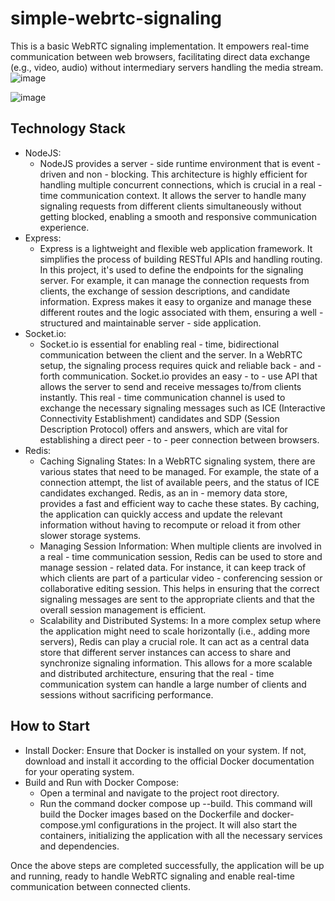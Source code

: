 # simple-webrtc-signaling
This is a basic WebRTC signaling implementation. It empowers real-time communication between web browsers, facilitating direct data exchange (e.g., video, audio) without intermediary servers handling the media stream.
![image](https://github.com/user-attachments/assets/762fc121-5b3f-45ef-b01c-b28a689d660a)

![image](https://github.com/user-attachments/assets/94ea9d5d-ae87-439d-a3a9-aa59e67f16af)


## Technology Stack
- NodeJS:
  - NodeJS provides a server - side runtime environment that is event - driven and non - blocking. This architecture is highly efficient for handling multiple concurrent connections, which is crucial in a real - time communication context. It allows the server to handle many signaling requests from different clients simultaneously without getting blocked, enabling a smooth and responsive communication experience.
- Express:
  - Express is a lightweight and flexible web application framework. It simplifies the process of building RESTful APIs and handling routing. In this project, it's used to define the endpoints for the signaling server. For example, it can manage the connection requests from clients, the exchange of session descriptions, and candidate information. Express makes it easy to organize and manage these different routes and the logic associated with them, ensuring a well - structured and maintainable server - side application.
- Socket.io: 
  - Socket.io is essential for enabling real - time, bidirectional communication between the client and the server. In a WebRTC setup, the signaling process requires quick and reliable back - and - forth communication. Socket.io provides an easy - to - use API that allows the server to send and receive messages to/from clients instantly. This real - time communication channel is used to exchange the necessary signaling messages such as ICE (Interactive Connectivity Establishment) candidates and SDP (Session Description Protocol) offers and answers, which are vital for establishing a direct peer - to - peer connection between browsers.
- Redis:
  - Caching Signaling States: In a WebRTC signaling system, there are various states that need to be managed. For example, the state of a connection attempt, the list of available peers, and the status of ICE candidates exchanged. Redis, as an in - memory data store, provides a fast and efficient way to cache these states. By caching, the application can quickly access and update the relevant information without having to recompute or reload it from other slower storage systems.
  - Managing Session Information: When multiple clients are involved in a real - time communication session, Redis can be used to store and manage session - related data. For instance, it can keep track of which clients are part of a particular video - conferencing session or collaborative editing session. This helps in ensuring that the correct signaling messages are sent to the appropriate clients and that the overall session management is efficient.
  - Scalability and Distributed Systems: In a more complex setup where the application might need to scale horizontally (i.e., adding more servers), Redis can play a crucial role. It can act as a central data store that different server instances can access to share and synchronize signaling information. This allows for a more scalable and distributed architecture, ensuring that the real - time communication system can handle a large number of clients and sessions without sacrificing performance.

## How to Start
- Install Docker: Ensure that Docker is installed on your system. If not, download and install it according to the official Docker documentation for your operating system.
- Build and Run with Docker Compose:
  - Open a terminal and navigate to the project root directory.
  - Run the command docker compose up --build. This command will build the Docker images based on the Dockerfile and docker-compose.yml configurations in the project. It will also start the containers, initializing the application with all the necessary services and dependencies.


Once the above steps are completed successfully, the application will be up and running, ready to handle WebRTC signaling and enable real-time communication between connected clients.
